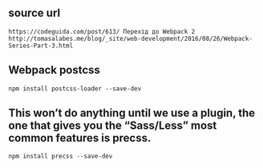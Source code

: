 ## source url
    https://codeguida.com/post/613/ Перехід до Webpack 2
    http://tomasalabes.me/blog/_site/web-development/2016/08/26/Webpack-Series-Part-3.html
    
## Webpack postcss
    npm install postcss-loader --save-dev
## This won’t do anything until we use a plugin, the one that gives you the “Sass/Less” most common features is precss.
    npm install precss --save-dev
